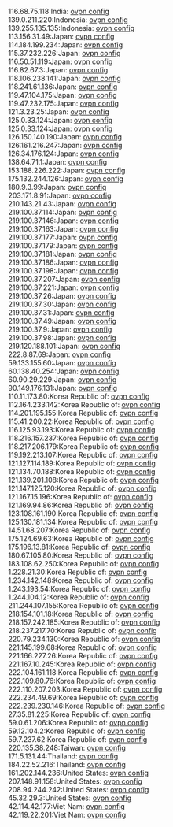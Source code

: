 116.68.75.118:India: [ovpn config](vpn/116_68_75_118.ovpn)  
139.0.211.220:Indonesia: [ovpn config](vpn/139_0_211_220.ovpn)  
139.255.135.135:Indonesia: [ovpn config](vpn/139_255_135_135.ovpn)  
113.156.31.49:Japan: [ovpn config](vpn/113_156_31_49.ovpn)  
114.184.199.234:Japan: [ovpn config](vpn/114_184_199_234.ovpn)  
115.37.232.226:Japan: [ovpn config](vpn/115_37_232_226.ovpn)  
116.50.51.119:Japan: [ovpn config](vpn/116_50_51_119.ovpn)  
116.82.67.3:Japan: [ovpn config](vpn/116_82_67_3.ovpn)  
118.106.238.141:Japan: [ovpn config](vpn/118_106_238_141.ovpn)  
118.241.61.136:Japan: [ovpn config](vpn/118_241_61_136.ovpn)  
119.47.104.175:Japan: [ovpn config](vpn/119_47_104_175.ovpn)  
119.47.232.175:Japan: [ovpn config](vpn/119_47_232_175.ovpn)  
121.3.23.25:Japan: [ovpn config](vpn/121_3_23_25.ovpn)  
125.0.33.124:Japan: [ovpn config](vpn/125_0_33_124.ovpn)  
125.0.33.124:Japan: [ovpn config](vpn/125_0_33_124.ovpn)  
126.150.140.190:Japan: [ovpn config](vpn/126_150_140_190.ovpn)  
126.161.216.247:Japan: [ovpn config](vpn/126_161_216_247.ovpn)  
126.34.176.124:Japan: [ovpn config](vpn/126_34_176_124.ovpn)  
138.64.71.1:Japan: [ovpn config](vpn/138_64_71_1.ovpn)  
153.188.226.222:Japan: [ovpn config](vpn/153_188_226_222.ovpn)  
175.132.244.126:Japan: [ovpn config](vpn/175_132_244_126.ovpn)  
180.9.3.99:Japan: [ovpn config](vpn/180_9_3_99.ovpn)  
203.171.8.91:Japan: [ovpn config](vpn/203_171_8_91.ovpn)  
210.143.21.43:Japan: [ovpn config](vpn/210_143_21_43.ovpn)  
219.100.37.114:Japan: [ovpn config](vpn/219_100_37_114.ovpn)  
219.100.37.146:Japan: [ovpn config](vpn/219_100_37_146.ovpn)  
219.100.37.163:Japan: [ovpn config](vpn/219_100_37_163.ovpn)  
219.100.37.177:Japan: [ovpn config](vpn/219_100_37_177.ovpn)  
219.100.37.179:Japan: [ovpn config](vpn/219_100_37_179.ovpn)  
219.100.37.181:Japan: [ovpn config](vpn/219_100_37_181.ovpn)  
219.100.37.186:Japan: [ovpn config](vpn/219_100_37_186.ovpn)  
219.100.37.198:Japan: [ovpn config](vpn/219_100_37_198.ovpn)  
219.100.37.207:Japan: [ovpn config](vpn/219_100_37_207.ovpn)  
219.100.37.221:Japan: [ovpn config](vpn/219_100_37_221.ovpn)  
219.100.37.26:Japan: [ovpn config](vpn/219_100_37_26.ovpn)  
219.100.37.30:Japan: [ovpn config](vpn/219_100_37_30.ovpn)  
219.100.37.31:Japan: [ovpn config](vpn/219_100_37_31.ovpn)  
219.100.37.49:Japan: [ovpn config](vpn/219_100_37_49.ovpn)  
219.100.37.9:Japan: [ovpn config](vpn/219_100_37_9.ovpn)  
219.100.37.98:Japan: [ovpn config](vpn/219_100_37_98.ovpn)  
219.120.188.101:Japan: [ovpn config](vpn/219_120_188_101.ovpn)  
222.8.87.69:Japan: [ovpn config](vpn/222_8_87_69.ovpn)  
59.133.155.60:Japan: [ovpn config](vpn/59_133_155_60.ovpn)  
60.138.40.254:Japan: [ovpn config](vpn/60_138_40_254.ovpn)  
60.90.29.229:Japan: [ovpn config](vpn/60_90_29_229.ovpn)  
90.149.176.131:Japan: [ovpn config](vpn/90_149_176_131.ovpn)  
110.11.173.80:Korea Republic of: [ovpn config](vpn/110_11_173_80.ovpn)  
112.164.233.142:Korea Republic of: [ovpn config](vpn/112_164_233_142.ovpn)  
114.201.195.155:Korea Republic of: [ovpn config](vpn/114_201_195_155.ovpn)  
115.41.200.22:Korea Republic of: [ovpn config](vpn/115_41_200_22.ovpn)  
116.125.93.193:Korea Republic of: [ovpn config](vpn/116_125_93_193.ovpn)  
118.216.157.237:Korea Republic of: [ovpn config](vpn/118_216_157_237.ovpn)  
118.217.206.179:Korea Republic of: [ovpn config](vpn/118_217_206_179.ovpn)  
119.192.213.107:Korea Republic of: [ovpn config](vpn/119_192_213_107.ovpn)  
121.127.114.189:Korea Republic of: [ovpn config](vpn/121_127_114_189.ovpn)  
121.134.70.188:Korea Republic of: [ovpn config](vpn/121_134_70_188.ovpn)  
121.139.201.108:Korea Republic of: [ovpn config](vpn/121_139_201_108.ovpn)  
121.147.125.120:Korea Republic of: [ovpn config](vpn/121_147_125_120.ovpn)  
121.167.15.196:Korea Republic of: [ovpn config](vpn/121_167_15_196.ovpn)  
121.169.94.86:Korea Republic of: [ovpn config](vpn/121_169_94_86.ovpn)  
123.108.161.190:Korea Republic of: [ovpn config](vpn/123_108_161_190.ovpn)  
125.130.181.134:Korea Republic of: [ovpn config](vpn/125_130_181_134.ovpn)  
14.51.68.207:Korea Republic of: [ovpn config](vpn/14_51_68_207.ovpn)  
175.124.69.63:Korea Republic of: [ovpn config](vpn/175_124_69_63.ovpn)  
175.196.13.81:Korea Republic of: [ovpn config](vpn/175_196_13_81.ovpn)  
180.67.105.80:Korea Republic of: [ovpn config](vpn/180_67_105_80.ovpn)  
183.108.62.250:Korea Republic of: [ovpn config](vpn/183_108_62_250.ovpn)  
1.228.21.30:Korea Republic of: [ovpn config](vpn/1_228_21_30.ovpn)  
1.234.142.148:Korea Republic of: [ovpn config](vpn/1_234_142_148.ovpn)  
1.243.193.54:Korea Republic of: [ovpn config](vpn/1_243_193_54.ovpn)  
1.244.104.12:Korea Republic of: [ovpn config](vpn/1_244_104_12.ovpn)  
211.244.107.155:Korea Republic of: [ovpn config](vpn/211_244_107_155.ovpn)  
218.154.101.18:Korea Republic of: [ovpn config](vpn/218_154_101_18.ovpn)  
218.157.242.185:Korea Republic of: [ovpn config](vpn/218_157_242_185.ovpn)  
218.237.217.70:Korea Republic of: [ovpn config](vpn/218_237_217_70.ovpn)  
220.79.234.130:Korea Republic of: [ovpn config](vpn/220_79_234_130.ovpn)  
221.145.199.68:Korea Republic of: [ovpn config](vpn/221_145_199_68.ovpn)  
221.166.227.26:Korea Republic of: [ovpn config](vpn/221_166_227_26.ovpn)  
221.167.10.245:Korea Republic of: [ovpn config](vpn/221_167_10_245.ovpn)  
222.104.161.118:Korea Republic of: [ovpn config](vpn/222_104_161_118.ovpn)  
222.109.80.76:Korea Republic of: [ovpn config](vpn/222_109_80_76.ovpn)  
222.110.207.203:Korea Republic of: [ovpn config](vpn/222_110_207_203.ovpn)  
222.234.49.69:Korea Republic of: [ovpn config](vpn/222_234_49_69.ovpn)  
222.239.230.146:Korea Republic of: [ovpn config](vpn/222_239_230_146.ovpn)  
27.35.81.225:Korea Republic of: [ovpn config](vpn/27_35_81_225.ovpn)  
59.0.61.206:Korea Republic of: [ovpn config](vpn/59_0_61_206.ovpn)  
59.12.104.2:Korea Republic of: [ovpn config](vpn/59_12_104_2.ovpn)  
59.7.237.62:Korea Republic of: [ovpn config](vpn/59_7_237_62.ovpn)  
220.135.38.248:Taiwan: [ovpn config](vpn/220_135_38_248.ovpn)  
171.5.131.44:Thailand: [ovpn config](vpn/171_5_131_44.ovpn)  
184.22.52.216:Thailand: [ovpn config](vpn/184_22_52_216.ovpn)  
161.202.144.236:United States: [ovpn config](vpn/161_202_144_236.ovpn)  
207.148.91.158:United States: [ovpn config](vpn/207_148_91_158.ovpn)  
208.94.244.242:United States: [ovpn config](vpn/208_94_244_242.ovpn)  
45.32.29.3:United States: [ovpn config](vpn/45_32_29_3.ovpn)  
42.114.42.177:Viet Nam: [ovpn config](vpn/42_114_42_177.ovpn)  
42.119.22.201:Viet Nam: [ovpn config](vpn/42_119_22_201.ovpn)  
